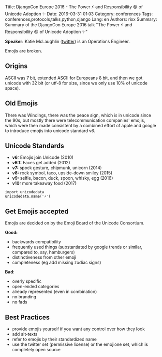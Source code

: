 Title: DjangoCon Europe 2016 - The Power ⚡️ and Responsibility 😓 of Unicode Adoption ✨
Date:   2016-03-31 01:03
Category: conferences
Tags: conferences,protocols,talks,python,django
Lang: en
Authors: rixx
Summary: Summary of the DjangoCon Europe 2016 talk "The Power ⚡️ and Responsibility 😓 of Unicode Adoption ✨"

**Speaker:** Katie McLaughlin ([twitter](https://twitter.com/glasnt)) is an Operations Engineer.

Emojis are broken.

## Origins

ASCII was 7 bit, extended ASCII for Europeans 8 bit, and then we got unicode with 32 bit (or utf-8 for size, since we
only use 10% of unicode space).

## Old Emojis

There was Windings, there was the peace sign, which is in unicode since the 90s, but mostly there were telecommunication
companies' emojis, which were then made consistent by a combined effort of apple and google to introduce emojis into
unicode standard v6.

## Unicode Standards

 - **v6:** Emojis join Unicode (2010)
 - **v6.1:** Faces get added (2012)
 - **v7:** spock gesture, chipmunk, unicorn (2014)
 - **v8:** rock symbol, taco, upside-down smiley (2015)
 - **v9:** selfie, bacon, duck, spoon, whisky, egg (2016)
 - **v10:** more takeaway food (2017)

 ```
 import unicodedata
 unicodedata.name('⚡️')
 ```

## Get Emojis accepted

Emojis are decided on by the Emoji Board of the Unicode Consortium.

**Good:**

 - backwards compatibility
 - frequently used things (substantiated by google trends or similar, compared to, say, hamburgers)
 - distinctiveness from other emoji
 - completeness (eg add missing zodiac signs)

**Bad:**

 - overly specific
 - open-ended categories
 - already represented (even in combination)
 - no branding
 - no fads

## Best Practices
 
 - provide emojis yourself if you want any control over how they look
 - add alt-texts
 - refer to emojis by their standardized name
 - use the twitter set (permissive license) or the emojione set, which is completely open source
